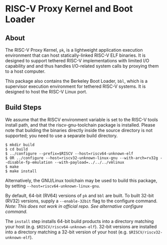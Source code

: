 RISC-V Proxy Kernel and Boot Loader
=====================================

About
---------

The RISC-V Proxy Kernel, `pk`, is a lightweight application execution
environment that can host statically-linked RISC-V ELF binaries.  It is
designed to support tethered RISC-V implementations with limited I/O
capability and and thus handles I/O-related system calls by proxying them to
a host computer.

This package also contains the Berkeley Boot Loader, `bbl`, which is a
supervisor execution environment for tethered RISC-V systems.  It is
designed to host the RISC-V Linux port.

Build Steps
---------------

We assume that the RISCV environment variable is set to the RISC-V tools
install path, and that the riscv-gnu-toolchain package is installed.
Please note that building the binaries directly inside the source
directory is not supported; you need to use a separate build directory.

    $ mkdir build
    $ cd build
    $ ../configure --prefix=$RISCV --host=riscv64-unknown-elf
    $ OR ../configure --host=riscv32-unknown-linux-gnu --with-arch=rv32g --disable-fp-emulation --with-payload=../../../vmlinux 
    $ make
    $ make install

Alternatively, the GNU/Linux toolchain may be used to build this package,
by setting `--host=riscv64-unknown-linux-gnu`.

By default, 64-bit (RV64) versions of `pk` and `bbl` are built.  To
built 32-bit (RV32) versions, supply a `--enable-32bit` flag to the
configure command. _Note: This does not work in official repo. See alternative configure command._

The `install` step installs 64-bit build products into a directory
matching your host (e.g. `$RISCV/riscv64-unknown-elf`). 32-bit versions 
are installed into a directory matching a 32-bit version of your host (e.g.
`$RISCV/riscv32-unknown-elf`).
